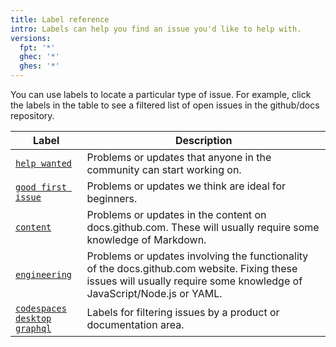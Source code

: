 ```yaml
---
title: Label reference
intro: Labels can help you find an issue you'd like to help with.
versions:
  fpt: '*'
  ghec: '*'
  ghes: '*'
---
```


You can use labels to locate a particular type of issue. For example, click the labels in the table to see a filtered list of open issues in the github/docs repository.

| Label | Description |
| --- | --- |
| [`help wanted`](https://github.com/github/docs/issues?q=is%3Aopen+is%3Aissue+label%3A%22help+wanted%22) | Problems or updates that anyone in the community can start working on. |
| [`good first issue`](https://github.com/github/docs/issues?q=is%3Aopen+is%3Aissue+label%3A%22good+first+issue%22) | Problems or updates we think are ideal for beginners. |
| [`content`](https://github.com/github/docs/issues?q=is%3Aopen+is%3Aissue+label%3Acontent) | Problems or updates in the content on docs.github.com. These will usually require some knowledge of Markdown. | <!-- markdownlint-disable-line search-replace -->
| [`engineering`](https://github.com/github/docs/issues?q=is%3Aopen+is%3Aissue+label%3Aengineering) | Problems or updates involving the functionality of the docs.github.com website. Fixing these issues will usually require some knowledge of JavaScript/Node.js or YAML. |<!-- markdownlint-disable-line search-replace -->
| [`codespaces`](https://github.com/github/docs/labels/codespaces)<br> [`desktop`](https://github.com/github/docs/labels/desktop)<br> [`graphql`](https://github.com/github/docs/labels/graphql) | Labels for filtering issues by a product or documentation area. |
